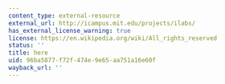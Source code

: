 ```yaml
---
content_type: external-resource
external_url: http://icampus.mit.edu/projects/ilabs/
has_external_license_warning: true
license: https://en.wikipedia.org/wiki/All_rights_reserved
status: ''
title: here
uid: 96ba5877-f72f-474e-9e65-aa751a16e60f
wayback_url: ''
---
```

